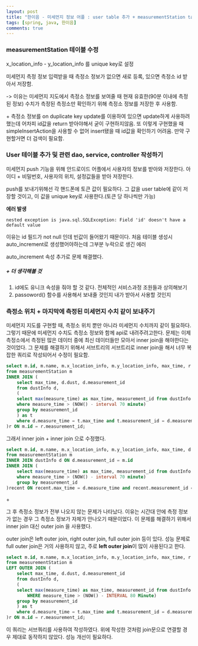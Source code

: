 ```yaml
---
layout: post
title: "한이음 - 미세먼지 정보 어플 : user table 추가 + measurementStation table 수정 "
tags: [spring, java, 한이음]
comments: true
---
```


### measurementStation 테이블 수정 

x_location_info  -  y_location_info 를 unique key로 설정

미세먼지 측정 정보 입력받을 때 측정소 정보가 없으면 새로 등록, 있으면 측정소 id 받아서 저장함.

-> 이유는 미세먼지 지도에서 측정소 정보를 보여줄 때 현재 유효한(90분 이내에 측정된 정보) 수치가 측정된 측정소만 확인하기 위해 측정소 정보를 저장한 후 사용함.

\+ 측정소 정보를 on duplicate key update를 이용하여 있으면 update하게 사용하려 했는데 어차피 id값을 return 받아야해서 굳이 구현하지않음.  또 이렇게 구현했을 때 simpleInsertAction을 사용할 수 없어 insert됐을 때 id값을 확인하기 어려움. 만약 구현할거면 더 검색이 필요함.



### User 테이블 추가 및 관련 dao, service, controller 작성하기

미세먼지 push 기능을 위해 안드로이드 어플에서 사용자의 정보를 받아와 저장한다. 아이디 + 비밀번호, 사용자의 위치, 설정값들을 받아 저장한다. 

push를 보내기위해선 각 핸드폰에 토큰 값이 필요하다. 그 값을 user table에 같이 저장할 것이고, 이 값을 unique key로 사용한다.(토큰 당 하나씩만 가능)

**에러 발생**

```
nested exception is java.sql.SQLException: Field 'id' doesn't have a default value
```

이유는 id 필드가 not null 인데 빈값이 들어왔기 때문이다. 처음 테이블 생성시 auto_increment로 생성했어야하는데 그부분 누락으로 생긴 에러

auto_increment 속성 추가로 문제 해결했다.

##### \+ 더 생각해볼 것

1. id에도 유니크 속성을 줘야 할 것 같다. 전체적인 서비스과정 조원들과 상의해보기
2. passoword() 함수를 사용해서 보내줄 것인지 내가 받아서 사용할 것인지 

  

### 측정소 위치 + 마지막에 측정된 미세먼지 수치 같이 보내주기

미세먼지 지도를 구현할 때, 측정소 위치 뿐만 아니라 미세먼지 수치까지 같이 필요하다. 그렇기 때문에 미세먼지 수치도 측정소 정보와 함께 api로 내려주려고한다. 문제는 이제 측정소에서 측정된 많은 데이터 중에 최신 데이터들만 모아서 inner join을 해야한다는 것이었다. 그 문제를 해결하기 위해서 서브트리의 서브트리로 inner join을 해서 너무 복잡한 쿼리로 작성되어서 수정이 필요함.

```sql
select m.id, m.name, m.x_location_info, m.y_location_info, max_time, r.dust
from measurementStation m
INNER JOIN (
	select max_time, d.dust, d.measurement_id
	from dustInfo d, 
	(
	select max(measure_time) as max_time, measurement_id from dustInfo 
	where measure_time > (NOW() - interval 70 minute)
    group by measurement_id
	) as t
	where d.measure_time = t.max_time and t.measurement_id = d.measurement_id
)r ON m.id = r.measurement_id;
```

그래서 inner join + inner join 으로 수정했다. 

```sql
select m.id, m.name, m.x_location_info, m.y_location_info, max_time, d.dust
from measurementStation m
INNER JOIN dustInfo d ON d.measurement_id = m.id
INNER JOIN (
	select max(measure_time) as max_time, measurement_id from dustInfo 
	where measure_time > (NOW() - interval 70 minute)
    group by measurement_id
)recent ON recent.max_time = d.measure_time and recent.measurement_id = m.id;
```

\+

그 후 측정소 정보가 전부 나오지 않는 문제가 나타났다. 이유는 시간대 안에 측정 정보가 없는 경우 그 측정소 정보가 자체가 안나오기 때문이었다. 이 문제를 해결하기 위해서 inner join 대신 outer join 을 사용했다.

outer join은 left outer join, right outer join, full outer join 등이 있다. 성능 문제로 full outer join은 거의 사용하지 않고, 주로 **left outer join**이 많이 사용된다고 한다.

```sql
select m.id, m.name, m.x_location_info, m.y_location_info, max_time, r.dust
from measurementStation m
LEFT OUTER JOIN (
	select max_time, d.dust, d.measurement_id
	from dustInfo d, 
	(
	select max(measure_time) as max_time, measurement_id from dustInfo 
		WHERE measure_time > (NOW() - INTERVAL 80 Minute)
    group by measurement_id
	) as t
	where d.measure_time = t.max_time and t.measurement_id = d.measurement_id
)r ON m.id = r.measurement_id;
```

이 쿼리는 서브쿼리를 사용하여 작성하였다. 위에 작성한 것처럼 join문으로 연결할 경우 제대로 동작하지 않았다. 성능 개선이 필요하다.

